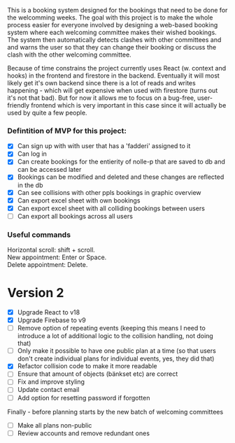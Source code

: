 This is a booking system designed for the bookings that need to be done for the welcomming weeks.
The goal with this project is to make the whole process easier for everyone involved by designing a web-based booking system where each welcoming committee makes their wished bookings. The system then automatically detects clashes with other committees and and warns the user so that they can change their booking or discuss the clash with the other welcoming committee.

Because of time constrains the project currently uses React (w. context and hooks) in the frontend and firestore in the backend. Eventually it will most likely get it's own backend since there is a lot of reads and writes happening - which will get expensive when used with firestore (turns out it's not that bad). But for now it allows me to focus on a bug-free, user-friendly frontend which is very important in this case since it will actually be used by quite a few people.

### Defintition of MVP for this project:

- [x] Can sign up with with user that has a 'fadderi' assigned to it
- [x] Can log in
- [x] Can create bookings for the entierity of nolle-p that are saved to db and can be accessed later
- [x] Bookings can be modified and deleted and these changes are reflected in the db
- [x] Can see collisions with other ppls bookings in graphic overview
- [X] Can export excel sheet with own bookings
- [X] Can export excel sheet with all colliding bookings between users
- [ ] Can export all bookings across all users

### Useful commands

Horizontal scroll: shift + scroll.  
New appointment: Enter or Space.  
Delete appointment: Delete. 

# Version 2

- [x] Upgrade React to v18
- [x] Upgrade Firebase to v9
- [ ] Remove option of repeating events (keeping this means I need to introduce a lot of additional logic to the collision handling, not doing that)
- [ ] Only make it possible to have one public plan at a time (so that users don't create individual plans for individual events, yes, they did that)
- [x] Refactor collision code to make it more readable
- [ ] Ensure that amount of objects (bänkset etc) are correct
- [ ] Fix and improve styling
- [ ] Update contact email
- [ ] Add option for resetting password if forgotten

Finally - before planning starts by the new batch of welcoming committees
- [ ] Make all plans non-public
- [ ] Review accounts and remove redundant ones
